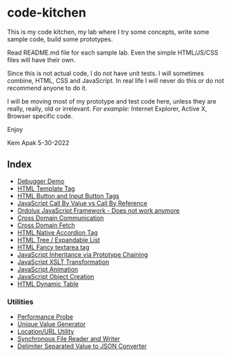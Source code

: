 # code-kitchen
This is my code kitchen, my lab where I try some concepts, write some sample code, build some prototypes.

Read README.md file for each sample lab. Even the simple HTML/JS/CSS files will have their own. 

Since this is not actual code, I do not have unit tests. I will sometimes combine, HTML, CSS and JavaScript. 
In real life I will never do this or do not recommend anyone to do it.

I will be moving most of my prototype and test code here, unless they are really, really, old or irrelevant. 
_For example:_ Internet Explorer, Active X, Browser specific code.

Enjoy

Kem Apak 5-30-2022

## Index
- [Debugger Demo](src/debugger-demo/README.md)
- [HTML Template Tag](src/html-template-tag/README.md)
- [HTML Button and Input Button Tags](src/html-button-and-input-button-tag/README.md)
- [JavaScript Call By Value vs Call By Reference](src/js-call-by-value-call-by-reference/README.md)
- [Ordolux JavaScript Framework - Does not work anymore](src/ordolux/README.md)
- [Cross Domain Communication](src/cross-domain-communication/README.md)
- [Cross Domain Fetch](src/cross-domain-fetch/README.md)
- [HTML Native Accordion Tag](src/html-native-accordion-tag/README.md)
- [HTML Tree / Expandable List](src/html-tree-expandable-list/README.md)
- [HTML Fancy textarea tag](src/html-fancy-textarea-tag/README.md)
- [JavaScript Inheritance via Prototype Chaining](src/js-inheritance-via-prototype-chaining/README.md)
- [JavaScript XSLT Transformation](src/js-xslt-transformation/README.md)
- [JavaScript Animation](src/js-animation/README.md)
- [JavaScript Object Creation](src/js-object-creation/README.md)
- [HTML Dynamic Table](src/html-dynamic-table/README.md)

### Utilities
- [Performance Probe](src/util/js-probe/README.md)
- [Unique Value Generator](src/util/js-unique-value-generator/README.md)
- [Location/URL Utility](src/util/js-location/README.md)
- [Synchronous File Reader and Writer](src/util/js-synchronous-file-reader-writer/README.md)
- [Delimiter Separated Value to JSON Converter](src/util/js-delimiter-separated-value-to-json-converter/README.md)
